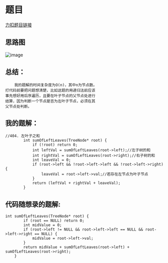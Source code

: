 # 题目
[力扣题目链接](https://leetcode-cn.com/problems/sum-of-left-leaves/)
## 思路图
![image](https://github.com/sumo123456789/DataStructureAndAlgorithm/blob/main/6.%E4%BA%8C%E5%8F%89%E6%A0%91/image/binaryTree10.png)
## 总结：
```
    我的题解的时间复杂度为O(n)，其中n为节点数。
打代码前要把问题想清楚，比如这题的用递归法前应该
事先想好用后序遍历，且要在叶子节点的父节点处进行
结算，因为判断一个节点是否为左叶子节点，必须在其
父节点处判断。
```
## 我的题解：
```
//404. 左叶子之和
        int sumOfLeftLeaves(TreeNode* root) {
            if (!root) return 0;
            int leftVal = sumOfLeftLeaves(root->left);//左子树的和
            int rightVal = sumOfLeftLeaves(root->right);//右子树的和
            int leaveVal = 0;
            if (root->left && !root->left->left && !root->left->right) {
                leaveVal = root->left->val;//若存在左节点为叶子节点
            }
            return (leftVal + rightVal + leaveVal);
        }
```
## 代码随想录的题解:
```
int sumOfLeftLeaves(TreeNode* root) {
        if (root == NULL) return 0;
        int midValue = 0;
        if (root->left != NULL && root->left->left == NULL && root->left->right == NULL) {
            midValue = root->left->val;
        }
        return midValue + sumOfLeftLeaves(root->left) + sumOfLeftLeaves(root->right);
    }
```

